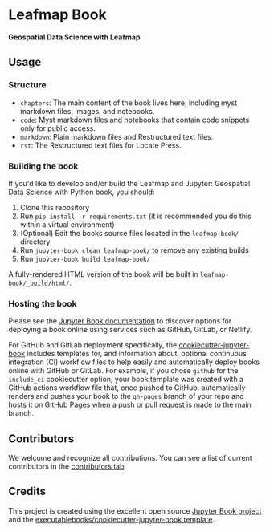 # Leafmap Book

**Geospatial Data Science with Leafmap**

## Usage

### Structure

- `chapters`: The main content of the book lives here, including myst markdown files, images, and notebooks.
- `code`: Myst markdown files and notebooks that contain code snippets only for public access.
- `markdown`: Plain markdown files and Restructured text files.
- `rst`: The Restructured text files for Locate Press.

### Building the book

If you'd like to develop and/or build the Leafmap and Jupyter: Geospatial Data Science with Python book, you should:

1. Clone this repository
2. Run `pip install -r requirements.txt` (it is recommended you do this within a virtual environment)
3. (Optional) Edit the books source files located in the `leafmap-book/` directory
4. Run `jupyter-book clean leafmap-book/` to remove any existing builds
5. Run `jupyter-book build leafmap-book/`

A fully-rendered HTML version of the book will be built in `leafmap-book/_build/html/`.

### Hosting the book

Please see the [Jupyter Book documentation](https://jupyterbook.org/publish/web.html) to discover options for deploying a book online using services such as GitHub, GitLab, or Netlify.

For GitHub and GitLab deployment specifically, the [cookiecutter-jupyter-book](https://github.com/executablebooks/cookiecutter-jupyter-book) includes templates for, and information about, optional continuous integration (CI) workflow files to help easily and automatically deploy books online with GitHub or GitLab. For example, if you chose `github` for the `include_ci` cookiecutter option, your book template was created with a GitHub actions workflow file that, once pushed to GitHub, automatically renders and pushes your book to the `gh-pages` branch of your repo and hosts it on GitHub Pages when a push or pull request is made to the main branch.

## Contributors

We welcome and recognize all contributions. You can see a list of current contributors in the [contributors tab](https://github.com/giswqs/leafmap-book/graphs/contributors).

## Credits

This project is created using the excellent open source [Jupyter Book project](https://jupyterbook.org/) and the [executablebooks/cookiecutter-jupyter-book template](https://github.com/executablebooks/cookiecutter-jupyter-book).
